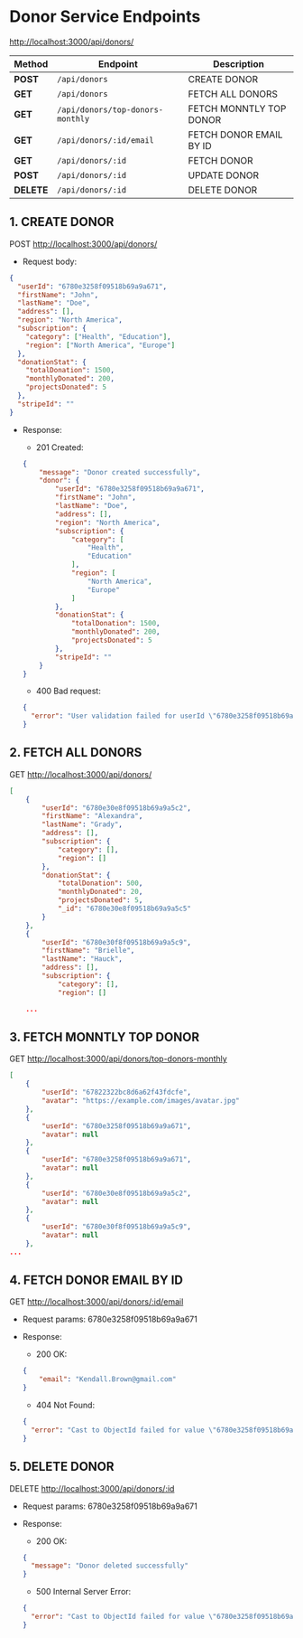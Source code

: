 # Donor Service Endpoints

<http://localhost:3000/api/donors/>

| **Method** | **Endpoint**                       | **Description**                                 |
|------------|------------------------------------|-------------------------------------------------|
| **POST**   | `/api/donors`                      | CREATE DONOR                                    |
| **GET**    | `/api/donors`                      | FETCH ALL DONORS                                |
| **GET**    | `/api/donors/top-donors-monthly`   | FETCH MONNTLY TOP DONOR                         |
| **GET**    | `/api/donors/:id/email`            | FETCH DONOR EMAIL BY ID                         |
| **GET**    | `/api/donors/:id`                  | FETCH DONOR                                     |
| **POST**   | `/api/donors/:id`                  | UPDATE DONOR                                    |
| **DELETE** | `/api/donors/:id`                  | DELETE DONOR                                    |

## 1. CREATE DONOR

POST <http://localhost:3000/api/donors/>

- Request body:

```json
{
  "userId": "6780e3258f09518b69a9a671",
  "firstName": "John",
  "lastName": "Doe",
  "address": [],
  "region": "North America",
  "subscription": {
    "category": ["Health", "Education"],
    "region": ["North America", "Europe"]
  },
  "donationStat": {
    "totalDonation": 1500,
    "monthlyDonated": 200,
    "projectsDonated": 5
  },
  "stripeId": ""
}
```

- Response:
  - 201 Created:

  ```json
  {
      "message": "Donor created successfully",
      "donor": {
          "userId": "6780e3258f09518b69a9a671",
          "firstName": "John",
          "lastName": "Doe",
          "address": [],
          "region": "North America",
          "subscription": {
              "category": [
                  "Health",
                  "Education"
              ],
              "region": [
                  "North America",
                  "Europe"
              ]
          },
          "donationStat": {
              "totalDonation": 1500,
              "monthlyDonated": 200,
              "projectsDonated": 5
          },
          "stripeId": ""
      }
  }
  ```

  - 400 Bad request:

  ``` json
  {
    "error": "User validation failed for userId \"6780e3258f09518b69a9a6\""
  }
  ```

## 2. FETCH ALL DONORS

GET <http://localhost:3000/api/donors/>

```json
[
    {
        "userId": "6780e30e8f09518b69a9a5c2",
        "firstName": "Alexandra",
        "lastName": "Grady",
        "address": [],
        "subscription": {
            "category": [],
            "region": []
        },
        "donationStat": {
            "totalDonation": 500,
            "monthlyDonated": 20,
            "projectsDonated": 5,
            "_id": "6780e30e8f09518b69a9a5c5"
        }
    },
    {
        "userId": "6780e30f8f09518b69a9a5c9",
        "firstName": "Brielle",
        "lastName": "Hauck",
        "address": [],
        "subscription": {
            "category": [],
            "region": []

    ...
```

## 3. FETCH MONNTLY TOP DONOR

GET <http://localhost:3000/api/donors/top-donors-monthly>

```json
[
    {
        "userId": "67822322bc8d6a62f43fdcfe",
        "avatar": "https://example.com/images/avatar.jpg"
    },
    {
        "userId": "6780e3258f09518b69a9a671",
        "avatar": null
    },
    {
        "userId": "6780e3258f09518b69a9a671",
        "avatar": null
    },
    {
        "userId": "6780e30e8f09518b69a9a5c2",
        "avatar": null
    },
    {
        "userId": "6780e30f8f09518b69a9a5c9",
        "avatar": null
    },
...
```

## 4. FETCH DONOR EMAIL BY ID

GET <http://localhost:3000/api/donors/:id/email>

- Request params: 6780e3258f09518b69a9a671

- Response:
  - 200 OK:

  ```json
  {
      "email": "Kendall.Brown@gmail.com"
  }
  ```

  - 404 Not Found:

  ```json
  {
    "error": "Cast to ObjectId failed for value \"6780e3258f09518b69a9a67\" (type string) at path \"userId\" for model \"Donor\""
  } 
  ```

## 5. DELETE DONOR

DELETE <http://localhost:3000/api/donors/:id>

- Request params: 6780e3258f09518b69a9a671

- Response:
  - 200 OK:

  ```json
  {
    "message": "Donor deleted successfully"
  }
  ```

  - 500 Internal Server Error:

  ```json
  {
    "error": "Cast to ObjectId failed for value \"6780e3258f09518b69a9a\" (type string) at path \"userId\" for model \"Donor\""
  }
  ```
